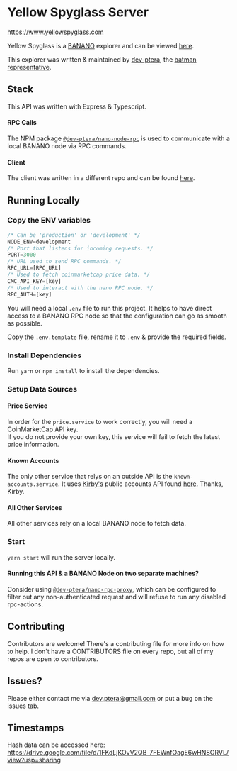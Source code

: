 # Yellow Spyglass Server

https://www.yellowspyglass.com

Yellow Spyglass is a [BANANO](https://www.banano.cc) explorer and can be viewed [here](https://www.yellowspyglass.com). 

This explorer was written & maintained by [dev-ptera](https://github.com/dev-ptera), the [batman representative](http://108.39.249.5/).

## Stack

This API was written with Express & Typescript.

#### RPC Calls 
The NPM package [`@dev-ptera/nano-node-rpc`](https://www.npmjs.com/package/@dev-ptera/nano-node-rpc) is used to communicate with a local BANANO node via RPC commands. 


#### Client
The client was written in a different repo and can be found [here](https://github.com/dev-ptera/yellow-spyglass-client). 

## Running Locally

### Copy the ENV variables


```typescript
/* Can be 'production' or 'development' */
NODE_ENV=development
/* Port that listens for incoming requests. */
PORT=3000
/* URL used to send RPC commands. */
RPC_URL=[RPC_URL]
/* Used to fetch coinmarketcap price data. */
CMC_API_KEY=[key] 
/* Used to interact with the nano RPC node. */
RPC_AUTH=[key]
```
You will need a local `.env` file to run this project.  It helps to have direct access to a BANANO RPC node so that the configuration can go as smooth as possible.

Copy the `.env.template` file, rename it to `.env` & provide the required fields.

### Install Dependencies

Run `yarn` or `npm install` to install the dependencies.

### Setup Data Sources

#### Price Service
In order for the `price.service` to work correctly, you will need a CoinMarketCap API key.  
If you do not provide your own key, this service will fail to fetch the latest price information.  


#### Known Accounts
The only other service that relys on an outside API is the `known-accounts.service`. 
It uses [Kirby's](https://github.com/Kirby1997) public accounts API found [here](https://kirby.eu.pythonanywhere.com/api/v1/resources/addresses/all).  Thanks, Kirby.


#### All Other Services
All other services rely on a local BANANO node to fetch data.


### Start

`yarn start` will run the server locally.

#### Running this API & a BANANO Node on two separate machines?

Consider using [`@dev-ptera/nano-rpc-proxy`](https://www.npmjs.com/package/@dev-ptera/nano-rpc-proxy), 
which can be configured to filter out any non-authenticated request and will refuse to run any disabled rpc-actions.


## Contributing

Contributors are welcome! There's a contributing file for more info on how to help.  I don't have a CONTRIBUTORS file on every repo, but all of my repos are open to contributors.  

## Issues?

Please either contact me via dev.ptera@gmail.com or put a bug on the issues tab.  

## Timestamps

Hash data can be accessed here: 
https://drive.google.com/file/d/1FKdLjKOvV2QB_7FEWnfOagE6wHN8ORVL/view?usp=sharing
